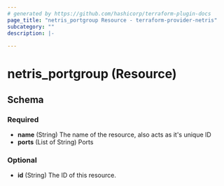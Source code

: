 ```yaml
---
# generated by https://github.com/hashicorp/terraform-plugin-docs
page_title: "netris_portgroup Resource - terraform-provider-netris"
subcategory: ""
description: |-
  
---
```


# netris_portgroup (Resource)





<!-- schema generated by tfplugindocs -->
## Schema

### Required

- **name** (String) The name of the resource, also acts as it's unique ID
- **ports** (List of String) Ports

### Optional

- **id** (String) The ID of this resource.


